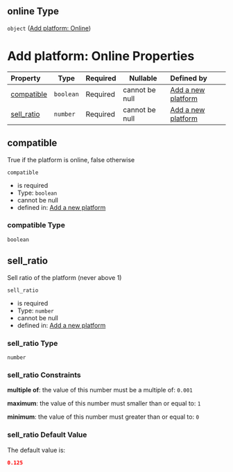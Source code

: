 ## online Type

`object` ([Add platform: Online](add-platform-properties-add-platform-online.md))

# Add platform: Online Properties

| Property                  | Type      | Required | Nullable       | Defined by                                                                                                                                              |
| :------------------------ | --------- | -------- | -------------- | :------------------------------------------------------------------------------------------------------------------------------------------------------ |
| [compatible](#compatible) | `boolean` | Required | cannot be null | [Add a new platform](add-platform-properties-add-platform-online-properties-compatible.md "add-platform.json#/properties/online/properties/compatible") |
| [sell_ratio](#sell_ratio) | `number`  | Required | cannot be null | [Add a new platform](add-platform-properties-add-platform-online-properties-sell_ratio.md "add-platform.json#/properties/online/properties/sell_ratio") |

## compatible

True if the platform is online, false otherwise


`compatible`

-   is required
-   Type: `boolean`
-   cannot be null
-   defined in: [Add a new platform](add-platform-properties-add-platform-online-properties-compatible.md "add-platform.json#/properties/online/properties/compatible")

### compatible Type

`boolean`

## sell_ratio

Sell ratio of the platform (never above 1)


`sell_ratio`

-   is required
-   Type: `number`
-   cannot be null
-   defined in: [Add a new platform](add-platform-properties-add-platform-online-properties-sell_ratio.md "add-platform.json#/properties/online/properties/sell_ratio")

### sell_ratio Type

`number`

### sell_ratio Constraints

**multiple of**: the value of this number must be a multiple of: `0.001`

**maximum**: the value of this number must smaller than or equal to: `1`

**minimum**: the value of this number must greater than or equal to: `0`

### sell_ratio Default Value

The default value is:

```json
0.125
```
